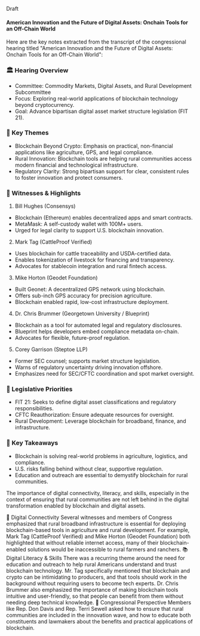 Draft

#### American Innovation and the Future of Digital Assets: Onchain Tools for an Off-Chain World
Here are the key notes extracted from the transcript of the congressional hearing titled "American Innovation and the Future of Digital Assets: Onchain Tools for an Off-Chain World":

### 🏛️ Hearing Overview
  - Committee: Commodity Markets, Digital Assets, and Rural Development Subcommittee
  - Focus: Exploring real-world applications of blockchain technology beyond cryptocurrency.
  - Goal: Advance bipartisan digital asset market structure legislation (FIT 21).
### 🎯 Key Themes
  - Blockchain Beyond Crypto: Emphasis on practical, non-financial applications like agriculture, GPS, and legal compliance.
  - Rural Innovation: Blockchain tools are helping rural communities access modern financial and technological infrastructure.
  - Regulatory Clarity: Strong bipartisan support for clear, consistent rules to foster innovation and protect consumers.

### 👥 Witnesses & Highlights
1. Bill Hughes (Consensys)

 - Blockchain (Ethereum) enables decentralized apps and smart contracts.
 - MetaMask: A self-custody wallet with 100M+ users.
 - Urged for legal clarity to support U.S. blockchain innovation.
2. Mark Tag (CattleProof Verified)

- Uses blockchain for cattle traceability and USDA-certified data.
- Enables tokenization of livestock for financing and transparency.
- Advocates for stablecoin integration and rural fintech access.
3. Mike Horton (Geodet Foundation)

- Built Geonet: A decentralized GPS network using blockchain.
- Offers sub-inch GPS accuracy for precision agriculture.
- Blockchain enabled rapid, low-cost infrastructure deployment.
4. Dr. Chris Brummer (Georgetown University / Blueprint)

- Blockchain as a tool for automated legal and regulatory disclosures.
- Blueprint helps developers embed compliance metadata on-chain.
- Advocates for flexible, future-proof regulation.
5. Corey Garrison (Steptoe LLP)

- Former SEC counsel; supports market structure legislation.
- Warns of regulatory uncertainty driving innovation offshore.
- Emphasizes need for SEC/CFTC coordination and spot market oversight.

### 🧩 Legislative Priorities
- FIT 21: Seeks to define digital asset classifications and regulatory responsibilities.
- CFTC Reauthorization: Ensure adequate resources for oversight.
- Rural Development: Leverage blockchain for broadband, finance, and infrastructure.

### 🧠 Key Takeaways
- Blockchain is solving real-world problems in agriculture, logistics, and compliance.
- U.S. risks falling behind without clear, supportive regulation.
- Education and outreach are essential to demystify blockchain for rural communities.


The importance of digital connectivity, literacy, and skills, especially in the context of ensuring that rural communities are not left behind in the digital transformation enabled by blockchain and digital assets.

🔌 Digital Connectivity
Several witnesses and members of Congress emphasized that rural broadband infrastructure is essential for deploying blockchain-based tools in agriculture and rural development.
For example, Mark Tag (CattleProof Verified) and Mike Horton (Geodet Foundation) both highlighted that without reliable internet access, many of their blockchain-enabled solutions would be inaccessible to rural farmers and ranchers.
📚 Digital Literacy & Skills
There was a recurring theme around the need for education and outreach to help rural Americans understand and trust blockchain technology.
Mr. Tag specifically mentioned that blockchain and crypto can be intimidating to producers, and that tools should work in the background without requiring users to become tech experts.
Dr. Chris Brummer also emphasized the importance of making blockchain tools intuitive and user-friendly, so that people can benefit from them without needing deep technical knowledge.
🧠 Congressional Perspective
Members like Rep. Don Davis and Rep. Terri Sewell asked how to ensure that rural communities are included in the innovation wave, and how to educate both constituents and lawmakers about the benefits and practical applications of blockchain.
